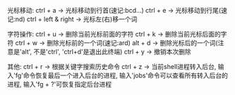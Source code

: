 光标移动:
ctrl + a -> 光标移动到行首(速记:<a>bcd...)
ctrl + e -> 光标移动到行尾(速记:<e>nd)
ctrl + left & right -> 光标左(右)移一个词

字符操作:
ctrl + u -> 删除当前光标前面的字符
ctrl + k -> 删除当前光标后面的字符
ctrl + w -> 删除光标前的一个词(速记:<w>ard)
alt  + d -> 删除光标后的一个词(注意是'alt', 不是'ctrl', 'ctrl+d'是退出此终端)
ctrl + y -> 撤销本次删除

其他:
ctrl + r -> 根据关键字搜索历史命令
ctrl + z -> 当前shell进程转入后台, 输入'fg'命令恢复最后一个进入后台的进程, 输入'jobs'命令可以查看所有转入后台的进程, 输入'fg + ?'可恢复指定后台进程

